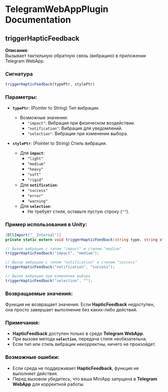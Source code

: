 # TelegramWebAppPlugin Documentation

## triggerHapticFeedback

**Описание**:  
Вызывает тактильную обратную связь (вибрацию) в приложении Telegram WebApp.

### Сигнатура
```javascript
triggerHapticFeedback(typePtr, stylePtr)
```

### Параметры:
- **`typePtr`**: (Pointer to String) Тип вибрации.
  - Возможные значения:
    - `"impact"`: Вибрация при физическом воздействии.
    - `"notification"`: Вибрация для уведомлений.
    - `"selection"`: Вибрация при изменении выбора.
  
- **`stylePtr`**: (Pointer to String) Стиль вибрации.
  - Для **`impact`**:
    - `"light"`
    - `"medium"`
    - `"heavy"`
    - `"soft"`
    - `"rigid"`
  - Для **`notification`**:
    - `"success"`
    - `"error"`
    - `"warning"`
  - Для **`selection`**:
    - Не требует стиля, оставьте пустую строку (`""`).

### Пример использования в Unity:
```csharp
[DllImport("__Internal")]
private static extern void triggerHapticFeedback(string type, string style);

// Вызов вибрации с типом "impact" и стилем "medium"
triggerHapticFeedback("impact", "medium");

// Вызов вибрации с типом "notification" и стилем "success"
triggerHapticFeedback("notification", "success");

// Вызов вибрации при изменении выбора
triggerHapticFeedback("selection", "");
```

### Возвращаемые значения:
Функция не возвращает значения. Если **HapticFeedback** недоступен, она просто завершает выполнение без каких-либо действий.

### Примечания:
- **HapticFeedback** доступен только в среде **Telegram WebApp**.
- При вызове метода **`selection`**, передача стиля необязательна.
- Если тип или стиль вибрации некорректны, ничего не произойдет.

### Возможные ошибки:
- Если среда не поддерживает **HapticFeedback**, функция не выполняет действия.
- Перед вызовом убедитесь, что ваша MiniApp запущена в **Telegram WebApp** для корректной работы.
